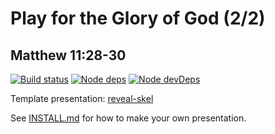 # Play for the Glory of God (2/2)
## Matthew 11:28-30

[![Build status](https://api.travis-ci.com/sermons/work-glory.svg)](https://travis-ci.com/github/sermons/work-glory)
[![Node deps](https://david-dm.org/sermons/work-glory.svg)](https://david-dm.org/sermons/work-glory)
[![Node devDeps](https://david-dm.org/sermons/work-glory/dev-status.svg)](https://david-dm.org/sermons/work-glory?type=dev)

Template presentation: [reveal-skel](https://github.com/sermons/reveal-skel)

See [INSTALL.md](INSTALL.md)
for how to make your own presentation.
